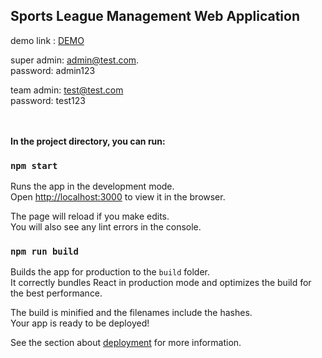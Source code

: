## Sports League Management Web Application

demo link : <a href="https://league-management-5e38a.web.app/" target="_blank">DEMO</a>

super admin: admin@test.com.<br/>
password: admin123

team admin: test@test.com<br/>
password: test123 


<br/><br/>
<b>In the project directory, you can run:</b>

### `npm start`

Runs the app in the development mode.<br />
Open [http://localhost:3000](http://localhost:3000) to view it in the browser.

The page will reload if you make edits.<br />
You will also see any lint errors in the console.


### `npm run build`

Builds the app for production to the `build` folder.<br />
It correctly bundles React in production mode and optimizes the build for the best performance.

The build is minified and the filenames include the hashes.<br />
Your app is ready to be deployed!

See the section about [deployment](https://facebook.github.io/create-react-app/docs/deployment) for more information.
